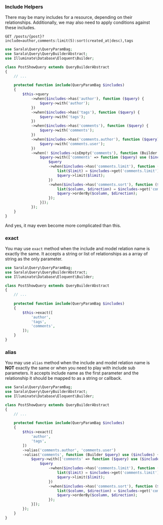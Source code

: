 ### Include Helpers

There may be many includes for a resource, depending on their relationships. Additionally, we may also need to apply conditions against these includes.

```
GET /posts/{post}?include=author,comments:limit(5):sort(created_at|desc),tags
```

```php
use Sarala\Query\QueryParamBag;
use Sarala\Query\QueryBuilderAbstract;
use Illuminate\Database\Eloquent\Builder;

class PostShowQuery extends QueryBuilderAbstract
{
    // ...
    
    protected function include(QueryParamBag $includes)
    {
        $this->query
            ->when($includes->has('author'), function ($query) {
                $query->with('author');
            })
            ->when($includes->has('tags'), function ($query) {
                $query->with('tags');
            })
            ->when($includes->has('comments'), function ($query) {
                $query->with('comments');
            })
            ->when($includes->has('comments.author'), function ($query) {
                $query->with('comments.user');
            })
            ->when(! $includes->isEmpty('comments'), function (Builder $query) use ($includes) {
                $query->with(['comments' => function ($query) use ($includes) {
                    $query
                    ->when($includes->has('comments.limit'), function ($query) use ($includes) {
                        list($limit) = $includes->get('comments.limit');
                        $query->limit($limit);
                    })
                    ->when($includes->has('comments.sort'), function ($query) use ($includes) {
                        list($column, $direction) = $includes->get('comments.sort');
                        $query->orderBy($column, $direction);
                    });
                }]);
            });
    }
}
```

And yes, it may even become more complicated than this. 

### exact

You may use `exact` method when the include and model relation name is exactly the same. It accepts a string or list of relationships as a array of string as the only parameter.

```php
use Sarala\Query\QueryParamBag;
use Sarala\Query\QueryBuilderAbstract;
use Illuminate\Database\Eloquent\Builder;

class PostShowQuery extends QueryBuilderAbstract
{
    // ...
    
    protected function include(QueryParamBag $includes)
    {
        $this->exact([
            'author',
            'tags',
            'comments',
        ]);
    }
}
```

### alias

You may use `alias` method when the include and model relation name is **NOT** exactly the same or when you need to play with include sub parameters. It accepts include name as the first parameter and the relationship it should be mapped to as a string or callback.

```php
use Sarala\Query\QueryParamBag;
use Sarala\Query\QueryBuilderAbstract;
use Illuminate\Database\Eloquent\Builder;

class PostShowQuery extends QueryBuilderAbstract
{
    // ...
    
    protected function include(QueryParamBag $includes)
    {
        $this->exact([
            'author',
            'tags',
        ])
        ->alias('comments.author', 'comments.user')
        ->alias('comments', function (Builder $query) use ($includes) {
            $query->with(['comments' => function ($query) use ($includes) {
                $query
                    ->when($includes->has('comments.limit'), function ($query) use ($includes) {
                        list($limit) = $includes->get('comments.limit');
                        $query->limit($limit);
                    })
                    ->when($includes->has('comments.sort'), function ($query) use ($includes) {
                        list($column, $direction) = $includes->get('comments.sort');
                        $query->orderBy($column, $direction);
                    });
            }]);
        });
    }
}
```
